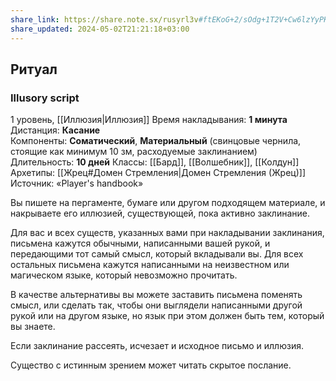 ```yaml
---
share_link: https://share.note.sx/rusyrl3v#ftEKoG+2/sOdg+1T2V+Cw6lzYyPK95b+Xgr75SnZiTo
share_updated: 2024-05-02T21:21:18+03:00
---
```

## Ритуал
### Illusory script
1 уровень, [[Иллюзия|Иллюзия]]
Время накладывания: **1 минута**
Дистанция: **Касание**
Компоненты: **Соматический**, **Материальный** (свинцовые чернила, стоящие как минимум 10 зм, расходуемые заклинанием)
Длительность: **10 дней**
Классы: [[Бард]], [[Волшебник]], [[Колдун]]
Архетипы: [[Жрец#Домен Стремления|Домен Стремления (Жрец)]]
Источник: «Player's handbook»

Вы пишете на пергаменте, бумаге или другом подходящем материале, и накрываете его иллюзией, существующей, пока активно заклинание.

Для вас и всех существ, указанных вами при накладывании заклинания, письмена кажутся обычными, написанными вашей рукой, и передающими тот самый смысл, который вкладывали вы. Для всех остальных письмена кажутся написанными на неизвестном или магическом языке, который невозможно прочитать.

В качестве альтернативы вы можете заставить письмена поменять смысл, или сделать так, чтобы они выглядели написанными другой рукой или на другом языке, но язык при этом должен быть тем, который вы знаете.

Если заклинание рассеять, исчезает и исходное письмо и иллюзия.

Существо с истинным зрением может читать скрытое послание.